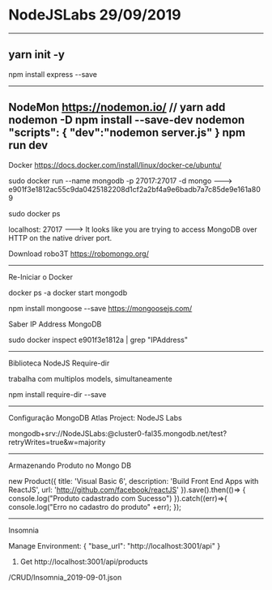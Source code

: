 # NodeJSLabs                              29/09/2019
-----------------------------------------------------------------------------------------
yarn init -y
-----------------------------------------------------------------------------------------
npm install express --save

-----------------------------------------------------------------------------------------
NodeMon
      https://nodemon.io/
     // yarn add nodemon -D
     npm install --save-dev nodemon
      "scripts": {
            "dev":"nodemon server.js"
       }
      npm run dev
-----------------------------------------------------------------------------------------
Docker
https://docs.docker.com/install/linux/docker-ce/ubuntu/

sudo docker run --name mongodb -p 27017:27017 -d  mongo
---> e901f3e1812ac55c9da0425182208d1cf2a2bf4a9e6badb7a7c85de9e161a809

sudo docker ps

localhost: 27017
---> It looks like you are trying to access MongoDB over HTTP on the native driver port.

Download robo3T
https://robomongo.org/

---
Re-Iniciar o Docker

docker ps -a
docker start mongodb

npm install mongoose --save
https://mongoosejs.com/


Saber IP Address MongoDB

sudo docker inspect e901f3e1812a | grep "IPAddress"

-----------------------------------------------------------------------------------------
Biblioteca NodeJS  Require-dir

trabalha com multiplos models, simultaneamente

npm install require-dir --save

-----------------------------------------------------------------------------------------
Configuração MongoDB Atlas
Project: NodeJS Labs

mongodb+srv://NodeJSLabs:<password>@cluster0-fal35.mongodb.net/test?retryWrites=true&w=majority

--------------------------------------------------------------------------------------------
Armazenando Produto no Mongo DB

new Product({
    title: 'Visual Basic 6',
    description: 'Build Front End Apps with ReactJS',
    url: 'http://github.com/facebook/reactJS'
  }).save().then(()=> {
    console.log("Produto cadastrado com Sucesso")
  }).catch((err)=>{
    console.log("Erro no cadastro do produto" +err);
  });

------------------------------------------------------------------------------------------------------
Insomnia

Manage Environment:
{
  "base_url": "http://localhost:3001/api"
}


1) Get
http://localhost:3001/api/products

/CRUD/Insomnia_2019-09-01.json
